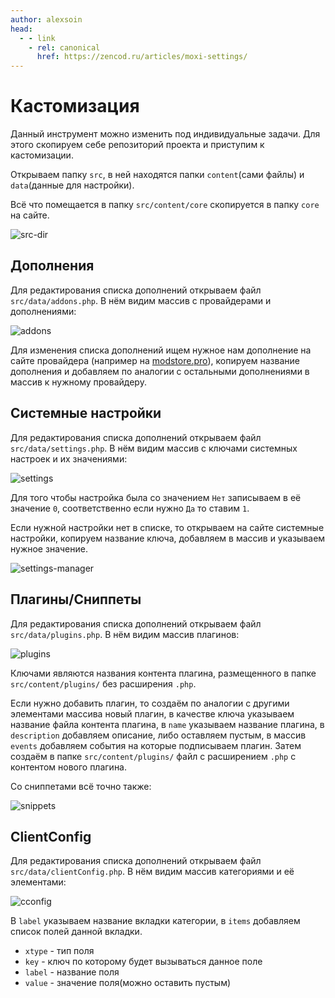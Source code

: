 ```yaml
---
author: alexsoin
head:
  - - link
    - rel: canonical
      href: https://zencod.ru/articles/moxi-settings/
---
```


# Кастомизация

Данный инструмент можно изменить под индивидуальные задачи. Для этого скопируем себе репозиторий проекта и приступим к кастомизации.

Открываем папку `src`, в ней находятся папки `content`(сами файлы) и `data`(данные для настройки).

Всё что помещается в папку `src/content/core` скопируется в папку `core` на сайте.

![src-dir](https://file.modx.pro/files/6/1/1/611f9d69dfc1cf52bfe066f7aee2b50b.png)

## Дополнения

Для редактирования списка дополнений открываем файл `src/data/addons.php`. В нём видим массив с провайдерами и дополнениями:

![addons](https://file.modx.pro/files/4/d/b/4dbe6e36e49adf09e2c32e2faa4b074a.png)

Для изменения списка дополнений ищем нужное нам дополнение на сайте провайдера (например на [modstore.pro](https://modstore.pro/)), копируем название дополнения и добавляем по аналогии с остальными дополнениями в массив к нужному провайдеру.

## Системные настройки

Для редактирования списка дополнений открываем файл `src/data/settings.php`. В нём видим массив с ключами системных настроек и их значениями:

![settings](https://file.modx.pro/files/0/8/6/08609ab826c8f6b144c8c74ace1d40d4.png)

Для того чтобы настройка была со значением `Нет` записываем в её значение `0`, соответственно если нужно `Да` то ставим `1`.

Если нужной настройки нет в списке, то открываем на сайте системные настройки, копируем название ключа, добавляем в массив и указываем нужное значение.

![settings-manager](https://file.modx.pro/files/2/6/9/269df522808381d4a5532aca0c278a1e.png)

## Плагины/Сниппеты

Для редактирования списка дополнений открываем файл `src/data/plugins.php`. В нём видим массив плагинов:

![plugins](https://file.modx.pro/files/5/8/9/589d5587407a00572a3e55b793cc3c18.png)

Ключами являются названия контента плагина, размещенного в папке `src/content/plugins/` без расширения `.php`.

Если нужно добавить плагин, то создаём по аналогии с другими элементами массива новый плагин, в качестве ключа указываем название файла контента плагина, в `name` указываем название плагина, в `description` добавляем описание, либо оставляем пустым, в массив `events` добавляем события на которые подписываем плагин. Затем создаём в папке `src/content/plugins/` файл с расширением `.php` с контентом нового плагина.

Со сниппетами всё точно также:

![snippets](https://file.modx.pro/files/6/f/9/6f9f30b02e3643928c33582e69fa8e91.png)

## ClientConfig

Для редактирования списка дополнений открываем файл `src/data/clientConfig.php`. В нём видим массив категориями и её элементами:

![cconfig](https://file.modx.pro/files/1/9/9/1997f1791be651888d20528865b3703f.png)

В `label` указываем название вкладки категории, в `items` добавляем список полей данной вкладки.

- `xtype` - тип поля
- `key` - ключ по которому будет вызываться данное поле
- `label` - название поля
- `value` - значение поля(можно оставить пустым)

